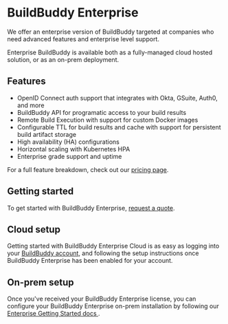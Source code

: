 <!--
{
  "name": "Enterprise Overview",
  "category": "5f84be4816a467581a4ca066",
  "priority": 1000
}
-->

# BuildBuddy Enterprise

We offer an enterprise version of BuildBuddy targeted at companies who need advanced features and enterprise level support.

Enterprise BuildBuddy is available both as a fully-managed cloud hosted solution, or as an on-prem deployment.

## Features

- OpenID Connect auth support that integrates with Okta, GSuite, Auth0, and more
- BuildBuddy API for programatic access to your build results
- Remote Build Execution with support for custom Docker images
- Configurable TTL for build results and cache with support for persistent build artifact storage
- High availability (HA) configurations
- Horizontal scaling with Kubernetes HPA
- Enterprise grade support and uptime

For a full feature breakdown, check out our [pricing page](https://buildbuddy.io/pricing).

## Getting started

To get started with BuildBuddy Enterprise, [request a quote](https://www.buildbuddy.io/request-quote).

## Cloud setup

Getting started with BuildBuddy Enterprise Cloud is as easy as logging into your [BuildBuddy account](https://app.buildbuddy.io/), and following the setup instructions once BuildBuddy Enterprise has been enabled for your account.

## On-prem setup

Once you've received your BuildBuddy Enterprise license, you can configure your BuildBuddy Enterprise on-prem installation by following our [Enterprise Getting Started docs ](enterprise-setup.md).
